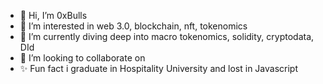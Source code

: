 - 👋 Hi, I’m 0xBulls
- 👀 I’m interested in web 3.0, blockchain, nft, tokenomics
- 🌱 I’m currently diving deep into macro tokenomics, solidity, cryptodata, DId
- 💞️ I’m looking to collaborate on 
- ✨ Fun fact i graduate in Hospitality University and lost in Javascript

<!---
Bulltorned/Bulltorned is a ✨ special ✨ repository because its `README.md` (this file) appears on your GitHub profile.
You can click the Preview link to take a look at your changes.
--->
